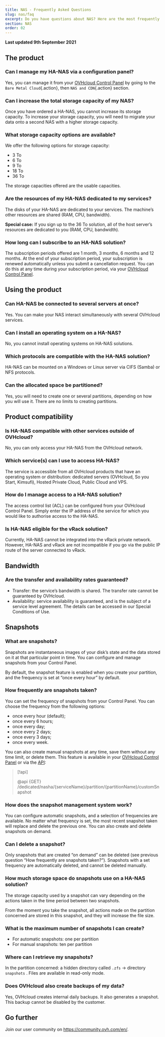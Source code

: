 ```yaml
---
title: NAS - Frequently Asked Questions
slug: nas/faq
excerpt: Do you have questions about NAS? Here are the most frequently asked questions
section: NAS
order: 02
---
```


**Last updated 9th September 2021**

## The product

### Can I manage my HA-NAS via a configuration panel?

Yes, you can manage it from your [OVHcloud Control Panel](https://ca.ovh.com/auth/?action=gotomanager&from=https://www.ovh.com.au/&ovhSubsidiary=au) by going to the `Bare Metal Cloud`{.action}, then `NAS and CDN`{.action} section.

### Can I increase the total storage capacity of my NAS?

Once you have ordered a HA-NAS, you cannot increase its storage capacity. To increase your storage capacity, you will need to migrate your data onto a second NAS with a higher storage capacity.

### What storage capacity options are available?

We offer the following options for storage capacity:

- 3 To
- 6 To
- 9 To
- 18 To
- 36 To

The storage capacities offered are the usable capacities.

### Are the resources of my HA-NAS dedicated to my services?

The disks of your HA-NAS are dedicated to your services. The machine’s other resources are shared (RAM, CPU, bandwidth).

**Special case:** If you sign up to the 36 To solution, all of the host server’s resources are dedicated to you (RAM, CPU, bandwidth).

### How long can I subscribe to an HA-NAS solution?

The subscription periods offered are 1 month, 3 months, 6 months and 12 months. At the end of your subscription period, your subscription is renewed automatically unless you submit a cancellation request. You can do this at any time during your subscription period, via your [OVHcloud Control Panel](https://ca.ovh.com/auth/?action=gotomanager&from=https://www.ovh.com.au/&ovhSubsidiary=au).

## Using the product

### Can HA-NAS be connected to several servers at once?

Yes. You can make your NAS interact simultaneously with several OVHcloud services.

### Can I install an operating system on a HA-NAS?

No, you cannot install operating systems on HA-NAS solutions.

### Which protocols are compatible with the HA-NAS solution?

HA-NAS can be mounted on a Windows or Linux server via CIFS (Samba) or NFS protocols.

### Can the allocated space be partitioned?

Yes, you will need to create one or several partitions, depending on how you will use it. There are no limits to creating partitions.

## Product compatibility

### Is HA-NAS compatible with other services outside of OVHcloud?

No, you can only access your HA-NAS from the OVHcloud network.

### Which service(s) can I use to access HA-NAS?

The service is accessible from all OVHcloud products that have an operating system or distribution: dedicated servers (OVHcloud, So you Start, Kimsufi), Hosted Private Cloud, Public Cloud and VPS.

### How do I manage access to a HA-NAS solution?

The access control list (ACL) can be configured from your OVHcloud Control Panel. Simply enter the IP address of the service for which you would like to authorise access to the HA-NAS.

### Is HA-NAS eligible for the vRack solution?

Currently, HA-NAS cannot be integrated into the vRack private network. However, HA-NAS and vRack are not incompatible if you go via the public IP route of the server connected to vRack.

## Bandwidth

### Are the transfer and availability rates guaranteed?

- Transfer: the service’s bandwidth is shared. The transfer rate cannot be guaranteed by OVHcloud.
- Availability: service availability is guaranteed, and is the subject of a service level agreement.  The details can be accessed in our Special Conditions of Use.

## Snapshots

### What are snapshots?

Snapshots are instantaneous images of your disk’s state and the data stored on it at that particular point in time. You can configure and manage snapshots from your Control Panel.

By default, the snapshot feature is enabled when you create your partition, and the frequency is set at “once every hour” by default.

### How frequently are snapshots taken?

You can set the frequency of snapshots from your Control Panel. You can choose the frequency from the following options:

- once every hour (default);
- once every 6 hours;
- once every day;
- once every 2 days;
- once every 3 days;
- once every week.

You can also create manual snapshots at any time, save them without any time limit, or delete them. This feature is available in your [OVHcloud Control Panel](https://ca.ovh.com/auth/?action=gotomanager&from=https://www.ovh.com.au/&ovhSubsidiary=au) or via the [API](https://api.ovh.com/):

> [!api]
>
> @api {GET} /dedicated/nasha/{serviceName}/partition/{partitionName}/customSnapshot

### How does the snapshot management system work?

You can configure automatic snapshots, and a selection of frequencies are available. No matter what frequency is set, the most recent snapshot taken will replace and delete the previous one. You can also create and delete snapshots on demand.

### Can I delete a snapshot?

Only snapshots that are created “on demand” can be deleted (see previous question “How frequently are snapshots taken?”). Snapshots with a set frequency are automatically deleted, and cannot be deleted manually.

### How much storage space do snapshots use on a HA-NAS solution?

The storage capacity used by a snapshot can vary depending on the actions taken in the time period between two snapshots.

From the moment you take the snapshot, all actions made on the partition concerned are stored in this snapshot, and they will increase the file size.

### What is the maximum number of snapshots I can create?

- For automatic snapshots: one per partition
- For manual snapshots: ten per partition

### Where can I retrieve my snapshots?

In the partition concerned: a hidden directory called `.zfs` → directory `snapshots` . Files are available in read-only mode.

### Does OVHcloud also create backups of my data?

Yes, OVHcloud creates internal daily backups. It also generates a snapshot. This backup cannot be disabled by the customer.

## Go further

Join our user community on <https://community.ovh.com/en/>.
